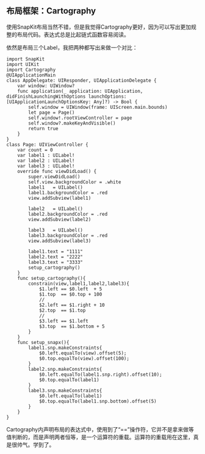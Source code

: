 
## 布局框架：Cartography

使用SnapKit布局当然不错，但是我觉得Cartography更好，因为可以写出更加规整的布局代码。表达式总是比起链式函数容易阅读。

依然是布局三个Label，我把两种都写出来做一个对比：

    import SnapKit
    import UIKit
    import Cartography
    @UIApplicationMain
    class AppDelegate: UIResponder, UIApplicationDelegate {
        var window: UIWindow?
        func application(_ application: UIApplication, didFinishLaunchingWithOptions launchOptions: [UIApplicationLaunchOptionsKey: Any]?) -> Bool {
            self.window = UIWindow(frame: UIScreen.main.bounds)
            let page = Page()
            self.window!.rootViewController = page
            self.window?.makeKeyAndVisible()
            return true
        }
    }
    class Page: UIViewController {
        var count = 0
        var label1 : UILabel!
        var label2 : UILabel!
        var label3 : UILabel!
        override func viewDidLoad() {
            super.viewDidLoad()
            self.view.backgroundColor = .white
            label1   = UILabel()
            label1.backgroundColor = .red
            view.addSubview(label1)
            
            label2   = UILabel()
            label2.backgroundColor = .red
            view.addSubview(label2)
            
            label3   = UILabel()
            label3.backgroundColor = .red
            view.addSubview(label3)
            
            label1.text = "1111"
            label2.text = "2222"
            label3.text = "3333"
            setup_cartography()
        }
        func setup_cartography(){
            constrain(view,label1,label2,label3){
                $1.left == $0.left  + 5
                $1.top  == $0.top + 100
                //
                $2.left == $1.right + 10
                $2.top  == $1.top
                //
                $3.left == $1.left
                $3.top  == $1.bottom + 5
            }
        }
        func setup_snapx(){
            label1.snp.makeConstraints{
                $0.left.equalTo(view).offset(5);
                $0.top.equalTo(view).offset(100);
            }
            label2.snp.makeConstraints{
                $0.left.equalTo(label1.snp.right).offset(10);
                $0.top.equalTo(label1)
            }
            label3.snp.makeConstraints{
                $0.left.equalTo(label1)
                $0.top.equalTo(label1.snp.bottom).offset(5)
            }
        }
    }

Cartography内声明布局的表达式中，使用到了“==”操作符，它并不是拿来做等值判断的，而是声明两者恒等，是一个运算符的重载。运算符的重载用在这里，真是很帅气。学到了。